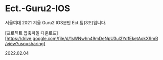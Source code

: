 # Ect.-Guru2-IOS
서울여대 2021 겨울 Guru2 IOS분반 Ect.팀(3조)입니다.

[프로젝트 압축파일 다운로드][https://drive.google.com/file/d/1sWNwhn49mDeNpU3ul2YdfEketAokX9mB/view?usp=sharing]

2022.02.04
